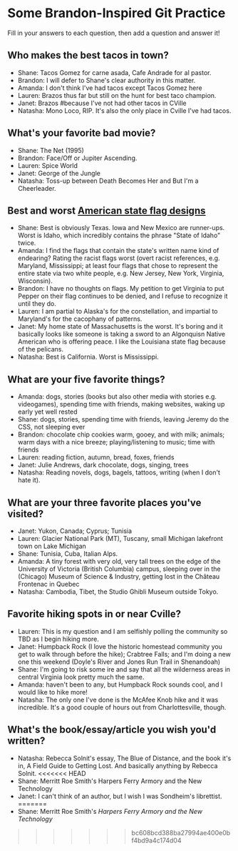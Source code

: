 # Some Brandon-Inspired Git Practice
Fill in your answers to each question, then  add a question and answer it!

## Who makes the best tacos in town?
* Shane: Tacos Gomez for carne asada, Cafe Andrade for al pastor.
* Brandon: I will defer to Shane's clear authority in this matter.
* Amanda: I don't think I've had tacos except Tacos Gomez here
* Lauren: Brazos thus far but still on the hunt for best taco champion.
* Janet: Brazos #because I've not had other tacos in CVille
* Natasha: Mono Loco, RIP. It's also the only place in Cville I've had tacos.

## What's your favorite bad movie?
* Shane: The Net (1995)
* Brandon: Face/Off or Jupiter Ascending.
* Lauren: Spice World
* Janet: George of the Jungle
* Natasha: Toss-up between Death Becomes Her and But I'm a Cheerleader. 

## Best and worst [American state flag designs](https://en.wikipedia.org/wiki/Flags_of_the_U.S._states_and_territories)
* Shane: Best is obviously Texas. Iowa and New Mexico are runner-ups. Worst is Idaho, which incredibly contains the phrase "State of Idaho" twice.
* Amanda: I find the flags that contain the state's written name kind of endearing? Rating the racist flags worst (overt racist references, e.g. Maryland, Mississippi; at least four flags that chose to represent the entire state via two white people, e.g. New Jersey, New York, Virginia, Wisconsin).
* Brandon: I have no thoughts on flags. My petition to get Virginia to put Pepper on their flag continues to be denied, and I refuse to recognize it until they do. 
* Lauren: I am partial to Alaska's for the constellation, and impartial to Maryland's for the cacophany of patterns.
* Janet: My home state of Massachusetts is the worst. It's boring and it basically looks like someone is taking a sword to an Algonquisn Native American who is offering peace. I like the Louisiana state flag because of the pelicans.
* Natasha: Best is California. Worst is Mississippi. 

## What are your five favorite things?
* Amanda: dogs, stories (books but also other media with stories e.g. videogames), spending time with friends, making websites, waking up early yet well rested
* Shane: dogs, stories, spending time with friends, leaving Jeremy do the CSS, not sleeping ever  
* Brandon: chocolate chip cookies warm, gooey, and with milk; animals; warm days with a nice breeze; playing/listening to music; time with friends
* Lauren: reading fiction, autumn, bread, foxes, friends
* Janet: Julie Andrews, dark chocolate, dogs, singing, trees
* Natasha: Reading novels, dogs, bagels, tattoos, writing (when I don't hate it).

## What are your three favorite places you've visited?
* Janet: Yukon, Canada; Cyprus; Tunisia
* Lauren: Glacier National Park (MT), Tuscany, small Michigan lakefront town on Lake Michigan
* Shane: Tunisia, Cuba, Italian Alps.
* Amanda: A tiny forest with very old, very tall trees on the edge of the University of Victoria (British Columbia) campus, sleeping over in the (Chicago) Museum of Science & Industry, getting lost in the Château Frontenac in Quebec
* Natasha: Cambodia, Tibet, the Studio Ghibli Museum outside Tokyo.

## Favorite hiking spots in or near Cville?
* Lauren: This is my question and I am selfishly polling the community so TBD as I begin hiking more.
* Janet: Humpback Rock (I love the historic homestead community you get to walk through before the hike); Crabtree Falls; and I'm doing a new one this weekend (Doyle's River and Jones Run Trail in Shenandoah) 
* Shane: I'm going to risk some ire and say that all the wilderness areas in central Virginia look pretty much the same.
* Amanda: haven't been to any, but Humpback Rock sounds cool, and I would like to hike more!
* Natasha: The only one I've done is the McAfee Knob hike and it was incredible. It's a good couple of hours out from Charlottesville, though.

## What's the book/essay/article you wish you'd written?
* Natasha: Rebecca Solnit's essay, The Blue of Distance, and the book it's in, A Field Guide to Getting Lost. And basically anything by Rebecca Solnit.
<<<<<<< HEAD
* Shane: Merritt Roe Smith's Harpers Ferry Armory and the New Technology 
* Janet: I can't think of an author, but I wish I was Sondheim's librettist.
=======
* Shane: Merritt Roe Smith's *Harpers Ferry Armory and the New Technology*
>>>>>>> bc608bcd388ba27994ae400e0bf4bd9a4c174d04
